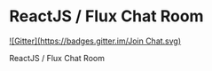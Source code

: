 ReactJS / Flux Chat Room
========================

[![Gitter](https://badges.gitter.im/Join Chat.svg)](https://gitter.im/chat-rooms/reactjs)

ReactJS / Flux Chat Room
